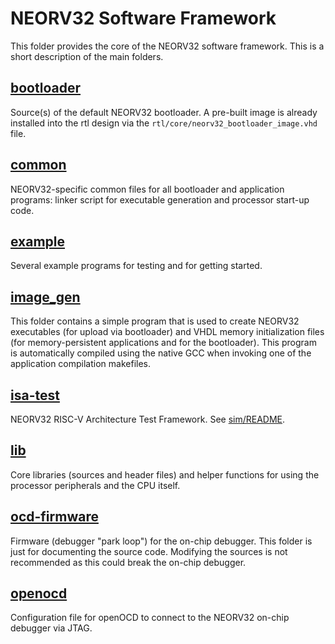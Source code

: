 # NEORV32 Software Framework

This folder provides the core of the NEORV32 software framework.
This is a short description of the main folders.


## [bootloader](bootloader)

Source(s) of the default NEORV32 bootloader.
A pre-built image is already installed into the rtl design via the `rtl/core/neorv32_bootloader_image.vhd` file.


## [common](common)

NEORV32-specific common files for all bootloader and application programs:
linker script for executable generation and processor start-up code.


## [example](example)

Several example programs for testing and for getting started.


## [image_gen](image_gen)

This folder contains a simple program that is used to create NEORV32 executables (for upload via bootloader) and VHDL
memory initialization files (for memory-persistent applications and for the bootloader).
This program is automatically compiled using the native GCC when invoking one of the application compilation makefiles.


## [isa-test](isa-test)

NEORV32 RISC-V Architecture Test Framework.
See [sim/README](../sim/README.md).


## [lib](lib)

Core libraries (sources and header files) and helper functions for using the processor peripherals and the CPU itself.


## [ocd-firmware](ocd-firmware)

Firmware (debugger "park loop") for the on-chip debugger. This folder is just for documenting the source code.
Modifying the sources is not recommended as this could break the on-chip debugger.


## [openocd](openocd)

Configuration file for openOCD to connect to the NEORV32 on-chip debugger via JTAG.
